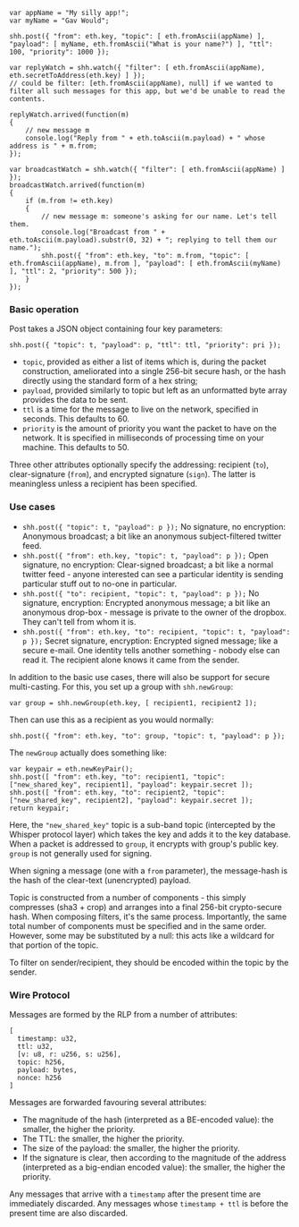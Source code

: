 ```
var appName = "My silly app!";
var myName = "Gav Would";

shh.post({ "from": eth.key, "topic": [ eth.fromAscii(appName) ], "payload": [ myName, eth.fromAscii("What is your name?") ], "ttl": 100, "priority": 1000 });

var replyWatch = shh.watch({ "filter": [ eth.fromAscii(appName), eth.secretToAddress(eth.key) ] });
// could be filter: [eth.fromAscii(appName), null] if we wanted to filter all such messages for this app, but we'd be unable to read the contents.

replyWatch.arrived(function(m)
{
	// new message m
	console.log("Reply from " + eth.toAscii(m.payload) + " whose address is " + m.from;
});

var broadcastWatch = shh.watch({ "filter": [ eth.fromAscii(appName) ] });
broadcastWatch.arrived(function(m)
{
	if (m.from != eth.key)
	{
		// new message m: someone's asking for our name. Let's tell them.
		console.log("Broadcast from " + eth.toAscii(m.payload).substr(0, 32) + "; replying to tell them our name.");
		shh.post({ "from": eth.key, "to": m.from, "topic": [ eth.fromAscii(appName), m.from ], "payload": [ eth.fromAscii(myName) ], "ttl": 2, "priority": 500 });
	}
});
```

### Basic operation

Post takes a JSON object containing four key parameters: 

```
shh.post({ "topic": t, "payload": p, "ttl": ttl, "priority": pri });
```

- `topic`, provided as either a list of items which is, during the packet construction, ameliorated into a single 256-bit secure hash, or the hash directly using the standard form of a hex string;
- `payload`, provided similarly to topic but left as an unformatted byte array provides the data to be sent.
- `ttl` is a time for the message to live on the network, specified in seconds. This defaults to 60.
- `priority` is the amount of priority you want the packet to have on the network. It is specified in milliseconds of processing time on your machine. This defaults to 50.

Three other attributes optionally specify the addressing: recipient (`to`), clear-signature (`from`), and encrypted signature (`sign`). The latter is meaningless unless a recipient has been specified.

### Use cases
- `shh.post({ "topic": t, "payload": p });` No signature, no encryption: Anonymous broadcast; a bit like an anonymous subject-filtered twitter feed.
- `shh.post({ "from": eth.key, "topic": t, "payload": p });` Open signature, no encryption: Clear-signed broadcast; a bit like a normal twitter feed - anyone interested can see a particular identity is sending particular stuff out to no-one in particular.
- `shh.post({ "to": recipient, "topic": t, "payload": p });` No signature, encryption: Encrypted anonymous message; a bit like an anonymous drop-box - message is private to the owner of the dropbox. They can't tell from whom it is.
- `shh.post({ "from": eth.key, "to": recipient, "topic": t, "payload": p });` Secret signature, encryption: Encrypted signed message; like a secure e-mail. One identity tells another something - nobody else can read it. The recipient alone knows it came from the sender.

In addition to the basic use cases, there will also be support for secure multi-casting. For this, you set up a group with `shh.newGroup`:

```
var group = shh.newGroup(eth.key, [ recipient1, recipient2 ]);
```

Then can use this as a recipient as you would normally:

```
shh.post({ "from": eth.key, "to": group, "topic": t, "payload": p });
```

The `newGroup` actually does something like:

```
var keypair = eth.newKeyPair();
shh.post([ "from": eth.key, "to": recipient1, "topic": ["new_shared_key", recipient1], "payload": keypair.secret ]);
shh.post([ "from": eth.key, "to": recipient2, "topic": ["new_shared_key", recipient2], "payload": keypair.secret ]);
return keypair;
```

Here, the `"new_shared_key"` topic is a sub-band topic (intercepted by the Whisper protocol layer) which takes the key and adds it to the key database. When a packet is addressed to `group`, it encrypts with group's public key. `group` is not generally used for signing.

When signing a message (one with a `from` parameter), the message-hash is the hash of the clear-text (unencrypted) payload.

Topic is constructed from a number of components - this simply compresses (sha3 + crop) and arranges into a final 256-bit crypto-secure hash. When composing filters, it's the same process. Importantly, the same total number of components must be specified and in the same order. However, some may be substituted by a null: this acts like a wildcard for that portion of the topic.

To filter on sender/recipient, they should be encoded within the topic by the sender.

### Wire Protocol

Messages are formed by the RLP from a number of attributes:
```
[
  timestamp: u32,
  ttl: u32,
  [v: u8, r: u256, s: u256],
  topic: h256,
  payload: bytes,
  nonce: h256
]
```

Messages are forwarded favouring several attributes:
- The magnitude of the hash (interpreted as a BE-encoded value): the smaller, the higher the priority.
- The TTL: the smaller, the higher the priority.
- The size of the payload: the smaller, the higher the priority.
- If the signature is clear, then according to the magnitude of the address (interpreted as a big-endian encoded value): the smaller, the higher the priority.

Any messages that arrive with a `timestamp` after the present time are immediately discarded. Any messages whose `timestamp + ttl` is before the present time are also discarded.

